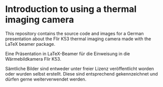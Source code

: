 # Introduction to using a thermal imaging camera
This repository contains the source code and images for a German presentation about the Flir K53 thermal imaging camera made with the LaTeX beamer package.

Eine Präsentation in LaTeX-Beamer für die Einweisung in die Wärmebildkamera Flir K53.

Sämtliche Bilder sind entweder unter freier Lizenz veröffentlicht worden oder wurden selbst erstellt. Diese sind entsprechend gekennzeichnet und dürfen gerne weiterverwendet werden.
